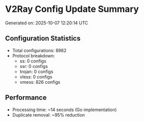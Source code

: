 # V2Ray Config Update Summary
Generated on: 2025-10-07 12:20:14 UTC

## Configuration Statistics
- Total configurations: 8982
- Protocol breakdown:
  - ss: 0 configs
  - ssr: 0 configs
  - trojan: 0 configs
  - vless: 0 configs
  - vmess: 826 configs

## Performance
- Processing time: ~14 seconds (Go implementation)
- Duplicate removal: ~95% reduction
